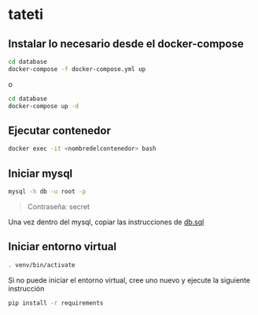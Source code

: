 # tateti

## Instalar lo necesario desde el docker-compose

```bash
cd database
docker-compose -f docker-compose.yml up
```

o

```bash
cd database
docker-compose up -d
```

## Ejecutar contenedor

```bash
docker exec -it <nombredelcontenedor> bash
```

## Iniciar mysql

```bash
mysql -h db -u root -p
```

> Contraseña: secret

Una vez dentro del mysql, copiar las instrucciones de [db.sql](db.sql)

## Iniciar entorno virtual

```bash
. venv/bin/activate
```

Si no puede iniciar el entorno virtual, cree uno nuevo y ejecute la siguiente instrucción

```bash
pip install -r requirements
```
